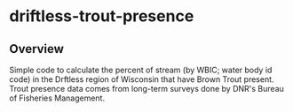 # driftless-trout-presence

## Overview

Simple code to calculate the percent of stream (by WBIC; water body id code) in the Drftless region of Wisconsin that have Brown Trout present. Trout presence data comes from long-term surveys done by DNR's Bureau of Fisheries Management. 

